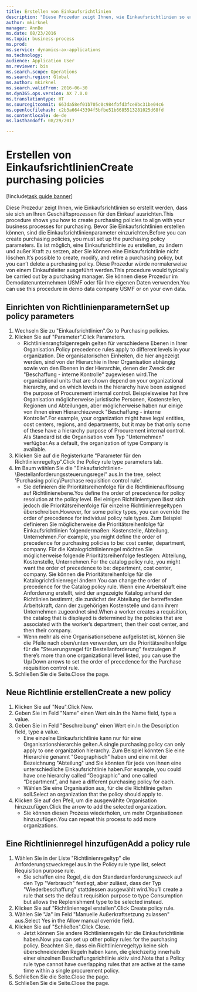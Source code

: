 ```yaml
--- 
title: Erstellen von Einkaufsrichtlinien
description: "Diese Prozedur zeigt Ihnen, wie Einkaufsrichtlinien so erstellt werden, dass sie sich an Ihren Geschäftsprozessen für den Einkauf ausrichten."
author: mkirknel
manager: AnnBe
ms.date: 08/23/2016
ms.topic: business-process
ms.prod: 
ms.service: dynamics-ax-applications
ms.technology: 
audience: Application User
ms.reviewer: bis
ms.search.scope: Operations
ms.search.region: Global
ms.author: mkirknel
ms.search.validFrom: 2016-06-30
ms.dyn365.ops.version: AX 7.0.0
ms.translationtype: HT
ms.sourcegitcommit: 663da58ef01b705c0c984fbfd3fce8bc31be04c6
ms.openlocfilehash: c2b3a66443394f5bfbe51b6685513281025d68fd
ms.contentlocale: de-de
ms.lasthandoff: 08/29/2017

---
```

# <a name="create-purchasing-policies"></a><span data-ttu-id="ad1fa-103">Erstellen von Einkaufsrichtlinien</span><span class="sxs-lookup"><span data-stu-id="ad1fa-103">Create purchasing policies</span></span>

[!include[task guide banner](../../includes/task-guide-banner.md)]

<span data-ttu-id="ad1fa-104">Diese Prozedur zeigt Ihnen, wie Einkaufsrichtlinien so erstellt werden, dass sie sich an Ihren Geschäftsprozessen für den Einkauf ausrichten.</span><span class="sxs-lookup"><span data-stu-id="ad1fa-104">This procedure shows you how to create purchasing policies to align with your business processes for purchasing.</span></span> <span data-ttu-id="ad1fa-105">Bevor Sie Einkaufsrichtlinien erstellen können, sind die Einkaufsrichtlinienparameter einzurichten.</span><span class="sxs-lookup"><span data-stu-id="ad1fa-105">Before you can create purchasing policies, you must set up the purchasing policy parameters.</span></span> <span data-ttu-id="ad1fa-106">Es ist möglich, eine Einkaufsrichtlinie zu erstellen, zu ändern und außer Kraft zu setzen, aber Sie können eine Einkaufsrichtlinie nicht löschen.</span><span class="sxs-lookup"><span data-stu-id="ad1fa-106">It’s possible to create, modify, and retire a purchasing policy, but you can’t delete a purchasing policy.</span></span> <span data-ttu-id="ad1fa-107">Diese Prozedur würde normalerweise von einem Einkaufsleiter ausgeführt werden.</span><span class="sxs-lookup"><span data-stu-id="ad1fa-107">This procedure would typically be carried out by a purchasing manager.</span></span> <span data-ttu-id="ad1fa-108">Sie können diese Prozedur im Demodatenunternehmen USMF oder für Ihre eigenen Daten verwenden.</span><span class="sxs-lookup"><span data-stu-id="ad1fa-108">You can use this procedure in demo data company USMF or on your own data.</span></span>


## <a name="set-up-policy-parameters"></a><span data-ttu-id="ad1fa-109">Einrichten von Richtlinienparametern</span><span class="sxs-lookup"><span data-stu-id="ad1fa-109">Set up policy parameters</span></span>
1. <span data-ttu-id="ad1fa-110">Wechseln Sie zu "Einkaufsrichtlinien".</span><span class="sxs-lookup"><span data-stu-id="ad1fa-110">Go to Purchasing policies.</span></span>
2. <span data-ttu-id="ad1fa-111">Klicken Sie auf "Parameter".</span><span class="sxs-lookup"><span data-stu-id="ad1fa-111">Click Parameters.</span></span>
    * <span data-ttu-id="ad1fa-112">Richtlinienrangfolgenregeln gelten für verschiedene Ebenen in Ihrer Organisation.</span><span class="sxs-lookup"><span data-stu-id="ad1fa-112">Policy precedence rules apply to different levels in your organization.</span></span> <span data-ttu-id="ad1fa-113">Die organisatorischen Einheiten, die hier angezeigt werden, sind von der Hierarchie in Ihrer Organisation abhängig sowie von den Ebenen in der Hierarchie, denen der Zweck der "Beschaffung - interne Kontrolle" zugewiesen wird.</span><span class="sxs-lookup"><span data-stu-id="ad1fa-113">The organizational units that are shown depend on your organizational hierarchy, and on which levels in the hierarchy have been assigned the purpose of Procurement internal control.</span></span> <span data-ttu-id="ad1fa-114">Beispielsweise hat Ihre Organisation möglicherweise juristische Personen, Kostenstellen, Regionen und Abteilungen, aber möglicherweise haben nur einige von ihnen einen Hierarchiezweck "Beschaffung - interne Kontrolle".</span><span class="sxs-lookup"><span data-stu-id="ad1fa-114">For example, your organization might have legal entities, cost centers, regions, and departments, but it may be that only some of these have a hierarchy purpose of Procurement internal control.</span></span> <span data-ttu-id="ad1fa-115">Als Standard ist die Organisation vom Typ "Unternehmen" verfügbar.</span><span class="sxs-lookup"><span data-stu-id="ad1fa-115">As a default, the organization of type Company is available.</span></span>  
3. <span data-ttu-id="ad1fa-116">Klicken Sie auf die Registerkarte "Parameter für den Richtlinienregeltyp".</span><span class="sxs-lookup"><span data-stu-id="ad1fa-116">Click the Policy rule type parameters tab.</span></span>
4. <span data-ttu-id="ad1fa-117">Im Baum wählen Sie die "Einkaufsrichtlinien-\Bestellanforderungssteuerungsregel" aus.</span><span class="sxs-lookup"><span data-stu-id="ad1fa-117">In the tree, select 'Purchasing policy\Purchase requisition control rule'.</span></span>
    * <span data-ttu-id="ad1fa-118">Sie definieren die Prioritätsreihenfolge für die Richtlinienauflösung auf Richtlinienebene.</span><span class="sxs-lookup"><span data-stu-id="ad1fa-118">You define the order of precedence for policy resolution at the policy level.</span></span> <span data-ttu-id="ad1fa-119">Bei einigen Richtlinientypen lässt sich jedoch die Prioritätsreihenfolge für einzelne Richtlinienregeltypen überschreiben.</span><span class="sxs-lookup"><span data-stu-id="ad1fa-119">However, for some policy types, you can override the order of precedence for individual policy rule types.</span></span> <span data-ttu-id="ad1fa-120">Zum Beispiel definieren Sie möglicherweise die Prioritätsreihenfolge für Einkaufsrichtlinien folgendermaßen: Kostenstelle, Abteilung, Unternehmen.</span><span class="sxs-lookup"><span data-stu-id="ad1fa-120">For example, you might define the order of precedence for purchasing policies to be: cost center, department, company.</span></span> <span data-ttu-id="ad1fa-121">Für die Katalogrichtlinienregel möchten Sie möglicherweise folgende Prioritätsreihenfolge festlegen: Abteilung, Kostenstelle, Unternehmen.</span><span class="sxs-lookup"><span data-stu-id="ad1fa-121">For the catalog policy rule, you might want the order of precedence to be: department, cost center, company.</span></span> <span data-ttu-id="ad1fa-122">Sie können die Prioritätsreihenfolge für die Katalogrichtlinienregel ändern.</span><span class="sxs-lookup"><span data-stu-id="ad1fa-122">You can change the order of precedence for the Catalog policy rule.</span></span> <span data-ttu-id="ad1fa-123">Wenn eine Arbeitskraft eine Anforderung erstellt, wird der angezeigte Katalog anhand der Richtlinien bestimmt, die zunächst der Abteilung der betreffenden Arbeitskraft, dann der zugehörigen Kostenstelle und dann ihrem Unternehmen zugeordnet sind.</span><span class="sxs-lookup"><span data-stu-id="ad1fa-123">When a worker creates a requisition, the catalog that is displayed is determined by the policies that are associated with the worker’s department, then their cost center, and then their company.</span></span>  
    * <span data-ttu-id="ad1fa-124">Wenn mehr als eine Organisationsebene aufgelistet ist, können Sie die Pfeile nach oben/unten verwenden, um die Prioritätsreihenfolge für die "Steuerungsregel für Bestellanforderung" festzulegen.</span><span class="sxs-lookup"><span data-stu-id="ad1fa-124">If there’s more than one organizational level listed, you can use the Up/Down arrows to set the order of precedence for the Purchase requisition control rule.</span></span>  
5. <span data-ttu-id="ad1fa-125">Schließen Sie die Seite.</span><span class="sxs-lookup"><span data-stu-id="ad1fa-125">Close the page.</span></span>

## <a name="create-a-new-policy"></a><span data-ttu-id="ad1fa-126">Neue Richtlinie erstellen</span><span class="sxs-lookup"><span data-stu-id="ad1fa-126">Create a new policy</span></span>
1. <span data-ttu-id="ad1fa-127">Klicken Sie auf "Neu".</span><span class="sxs-lookup"><span data-stu-id="ad1fa-127">Click New.</span></span>
2. <span data-ttu-id="ad1fa-128">Geben Sie im Feld "Name" einen Wert ein.</span><span class="sxs-lookup"><span data-stu-id="ad1fa-128">In the Name field, type a value.</span></span>
3. <span data-ttu-id="ad1fa-129">Geben Sie im Feld "Beschreibung" einen Wert ein.</span><span class="sxs-lookup"><span data-stu-id="ad1fa-129">In the Description field, type a value.</span></span>
    * <span data-ttu-id="ad1fa-130">Eine einzelne Einkaufsrichtlinie kann nur für eine Organisationshierarchie gelten.</span><span class="sxs-lookup"><span data-stu-id="ad1fa-130">A single purchasing policy can only apply to one organization hierarchy.</span></span> <span data-ttu-id="ad1fa-131">Zum Beispiel könnten Sie eine Hierarchie genannt "Geographisch" haben und eine mit der Bezeichnung "Abteilung" und Sie könnten für jede von ihnen eine unterschiedliche Einkaufsrichtlinie haben.</span><span class="sxs-lookup"><span data-stu-id="ad1fa-131">For example, you could have one hierarchy called “Geographic” and one called “Department”, and have a different purchasing policy for each.</span></span>  
    * <span data-ttu-id="ad1fa-132">Wählen Sie eine Organisation aus, für die die Richtlinie gelten soll.</span><span class="sxs-lookup"><span data-stu-id="ad1fa-132">Select an organization that the policy should apply to.</span></span>  
4. <span data-ttu-id="ad1fa-133">Klicken Sie auf den Pfeil, um die ausgewählte Organisation hinzuzufügen.</span><span class="sxs-lookup"><span data-stu-id="ad1fa-133">Click the arrow to add the selected organization.</span></span>
    * <span data-ttu-id="ad1fa-134">Sie können diesen Prozess wiederholen, um mehr Organisationen hinzuzufügen.</span><span class="sxs-lookup"><span data-stu-id="ad1fa-134">You can repeat this process to add more organizations.</span></span>  

## <a name="add-a-policy-rule"></a><span data-ttu-id="ad1fa-135">Eine Richtlinienregel hinzufügen</span><span class="sxs-lookup"><span data-stu-id="ad1fa-135">Add a policy rule</span></span>
1. <span data-ttu-id="ad1fa-136">Wählen Sie in der Liste "Richtlinienregeltyp" die Anforderungszweckregel aus.</span><span class="sxs-lookup"><span data-stu-id="ad1fa-136">In the Policy rule type list, select Requisition purpose rule.</span></span>
    * <span data-ttu-id="ad1fa-137">Sie schaffen eine Regel, die den Standardanforderungszweck auf den Typ "Verbrauch" festlegt, aber zulässt, dass der Typ "Wiederbeschaffung" stattdessen ausgewählt wird.</span><span class="sxs-lookup"><span data-stu-id="ad1fa-137">You’ll create a rule that sets the default requisition purpose to type Consumption but allows the Replenishment type to be selected instead.</span></span>  
2. <span data-ttu-id="ad1fa-138">Klicken Sie auf "Richtlinienregel erstellen".</span><span class="sxs-lookup"><span data-stu-id="ad1fa-138">Click Create policy rule.</span></span>
3. <span data-ttu-id="ad1fa-139">Wählen Sie "Ja" im Feld "Manuelle Außerkraftsetzung zulassen" aus.</span><span class="sxs-lookup"><span data-stu-id="ad1fa-139">Select Yes in the Allow manual override field.</span></span>
4. <span data-ttu-id="ad1fa-140">Klicken Sie auf "Schließen".</span><span class="sxs-lookup"><span data-stu-id="ad1fa-140">Click Close.</span></span>
    * <span data-ttu-id="ad1fa-141">Jetzt können Sie andere Richtlinienregeln für die Einkaufsrichtlinie haben.</span><span class="sxs-lookup"><span data-stu-id="ad1fa-141">Now you can set up other policy rules for the purchasing policy.</span></span>   <span data-ttu-id="ad1fa-142">Beachten Sie, dass ein Richtlinienregeltyp keine sich überschneidenden Regeln haben kann, die gleichzeitig innerhalb einer einzelnen Beschaffungsrichtlinie aktiv sind.</span><span class="sxs-lookup"><span data-stu-id="ad1fa-142">Note that a Policy rule type cannot have overlapping rules that are active at the same time within a single procurement policy.</span></span>  
5. <span data-ttu-id="ad1fa-143">Schließen Sie die Seite.</span><span class="sxs-lookup"><span data-stu-id="ad1fa-143">Close the page.</span></span>
6. <span data-ttu-id="ad1fa-144">Schließen Sie die Seite.</span><span class="sxs-lookup"><span data-stu-id="ad1fa-144">Close the page.</span></span>


